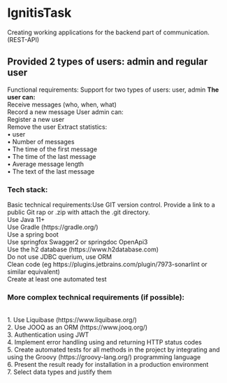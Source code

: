 # IgnitisTask
Creating working applications for the backend part of communication. (REST-API)
<h2>Provided 2 types of users: admin and regular user</h2>

Functional requirements:
Support for two types of users: user, admin
<strong>The user can:</strong>
<br> Receive messages (who, when, what)
<br> Record a new message
<bold>User admin can:</bold>
<br> Register a new user
<br> Remove the user
 <bold>Extract statistics:</bold>
<br>• user
<br>• Number of messages
<br>• The time of the first message
<br>• The time of the last message
<br>• Average message length
<br>• The text of the last message
<h3>Tech stack:</h3>
<bold>Basic technical requirements:</bold
 <br>Use GIT version control. Provide a link to a public Git rap or .zip with
attach the .git directory.
<br> Use Java 11+
 <br>Use Gradle (https://gradle.org/)
<br> Use a spring boot
<br> Use springfox Swagger2 or springdoc OpenApi3
<br> Use the h2 database (https://www.h2database.com)
<br> Do not use JDBC querium, use ORM
<br> Clean code (eg https://plugins.jetbrains.com/plugin/7973-sonarlint or similar
equivalent)
<br> Create at least one automated test
<h3>More complex technical requirements (if possible):</h3>
<br>1. Use Liquibase (https://www.liquibase.org/)
<br>2. Use JOOQ as an ORM (https://www.jooq.org/)
<br>3. Authentication using JWT
<br>4. Implement error handling using and returning HTTP status codes
<br>5. Create automated tests for all methods in the project by integrating and
using the Groovy (https://groovy-lang.org/) programming language
<br>6. Present the result ready for installation in a production environment
<br>7. Select data types and justify them
